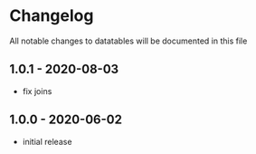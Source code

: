 # Changelog

All notable changes to datatables will be documented in this file

## 1.0.1 - 2020-08-03

- fix joins

## 1.0.0 - 2020-06-02

- initial release
